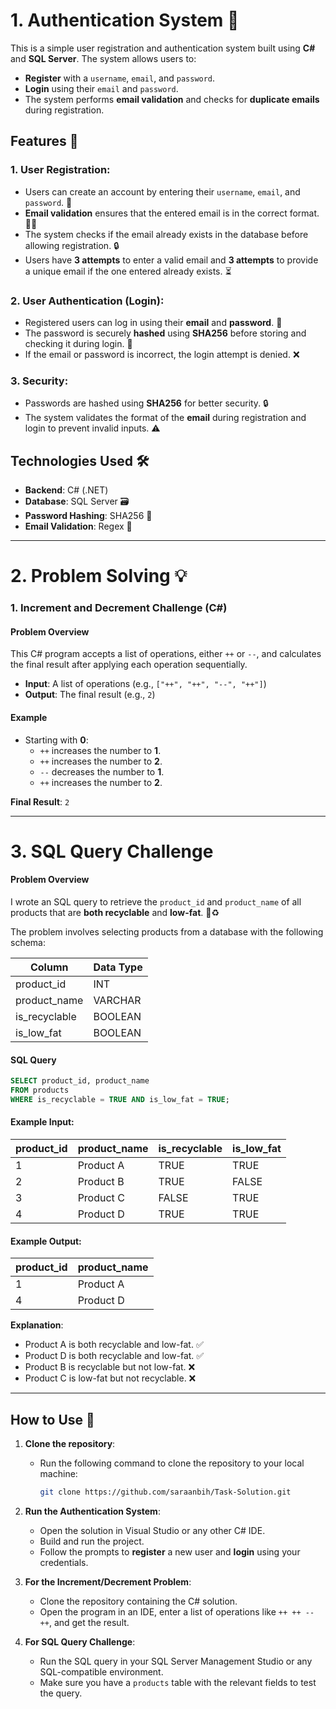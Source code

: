 # 1. Authentication System 🔐

This is a simple user registration and authentication system built using **C#** and **SQL Server**. The system allows users to:

- **Register** with a `username`, `email`, and `password`.
- **Login** using their `email` and `password`.
- The system performs **email validation** and checks for **duplicate emails** during registration.

## Features 🚀

### 1. **User Registration**:
   - Users can create an account by entering their `username`, `email`, and `password`. 📝
   - **Email validation** ensures that the entered email is in the correct format. 📧✅
   - The system checks if the email already exists in the database before allowing registration. 🔒
   - Users have **3 attempts** to enter a valid email and **3 attempts** to provide a unique email if the one entered already exists. ⏳
   
### 2. **User Authentication (Login)**:
   - Registered users can log in using their **email** and **password**. 🔑
   - The password is securely **hashed** using **SHA256** before storing and checking it during login. 🔐
   - If the email or password is incorrect, the login attempt is denied. ❌

### 3. **Security**:
   - Passwords are hashed using **SHA256** for better security. 🔒
   - The system validates the format of the **email** during registration and login to prevent invalid inputs. ⚠️

## Technologies Used 🛠️

- **Backend**: C# (.NET)
- **Database**: SQL Server 🗃️
- **Password Hashing**: SHA256 🔐
- **Email Validation**: Regex 📧

---

# 2. Problem Solving 💡

### 1. **Increment and Decrement Challenge (C#)**

#### Problem Overview

This C# program accepts a list of operations, either `++` or `--`, and calculates the final result after applying each operation sequentially.

- **Input**: A list of operations (e.g., `["++", "++", "--", "++"]`)
- **Output**: The final result (e.g., `2`)

#### Example

- Starting with **0**:
  - `++` increases the number to **1**.
  - `++` increases the number to **2**.
  - `--` decreases the number to **1**.
  - `++` increases the number to **2**.

**Final Result**: `2`

---

# 3. **SQL Query Challenge**

#### Problem Overview

I wrote an SQL query to retrieve the `product_id` and `product_name` of all products that are **both recyclable** and **low-fat**. 🌱♻️

The problem involves selecting products from a database with the following schema:

| Column       | Data Type |
|--------------|-----------|
| product_id   | INT       |
| product_name | VARCHAR   |
| is_recyclable| BOOLEAN   |
| is_low_fat   | BOOLEAN   |

#### SQL Query

```sql
SELECT product_id, product_name
FROM products
WHERE is_recyclable = TRUE AND is_low_fat = TRUE;
```

#### Example Input:

| product_id | product_name | is_recyclable | is_low_fat |
|------------|--------------|---------------|------------|
| 1          | Product A    | TRUE          | TRUE       |
| 2          | Product B    | TRUE          | FALSE      |
| 3          | Product C    | FALSE         | TRUE       |
| 4          | Product D    | TRUE          | TRUE       |

#### Example Output:

| product_id | product_name |
|------------|--------------|
| 1          | Product A    |
| 4          | Product D    |

**Explanation**:
- Product A is both recyclable and low-fat. ✅
- Product D is both recyclable and low-fat. ✅
- Product B is recyclable but not low-fat. ❌
- Product C is low-fat but not recyclable. ❌

---

## How to Use 📂

1. **Clone the repository**:
   - Run the following command to clone the repository to your local machine:
     ```bash
     git clone https://github.com/saraanbih/Task-Solution.git
     ```

2. **Run the Authentication System**:
   - Open the solution in Visual Studio or any other C# IDE.
   - Build and run the project.
   - Follow the prompts to **register** a new user and **login** using your credentials.

3. **For the Increment/Decrement Problem**:
   - Clone the repository containing the C# solution.
   - Open the program in an IDE, enter a list of operations like `++ ++ -- ++`, and get the result.

4. **For SQL Query Challenge**:
   - Run the SQL query in your SQL Server Management Studio or any SQL-compatible environment.
   - Make sure you have a `products` table with the relevant fields to test the query.
